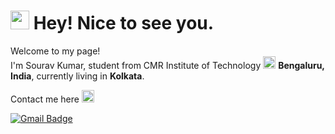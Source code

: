 <h1><img src="https://emojis.slackmojis.com/emojis/images/1531849430/4246/blob-sunglasses.gif?1531849430" width="30"/> Hey! Nice to see you.</h1>


<p>Welcome to my page! </br> I'm Sourav Kumar, student from CMR Institute of Technology <img src="https://slackmojis.com/emojis/2559-cattyping/download" width="20"/> <b>    Bengaluru, India</b>, currently living in <b>Kolkata</b>. </p>
<p>Contact me here <img src="https://emojis.slackmojis.com/emojis/images/1624057415/45498/ddr_down.gif?1624057415" width="20"/>
  
 [![Gmail Badge](https://img.shields.io/badge/-souravkumar7346@gmail.com-c14438?style=flat-square&logo=Gmail&logoColor=white&link=mailto:souravkumar7346@gmail.com)](mailto:souravkumar7346@gmail.com)</p>
